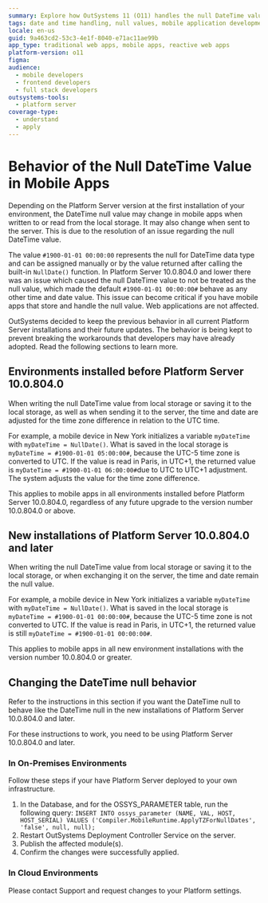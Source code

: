 ```yaml
---
summary: Explore how OutSystems 11 (O11) handles the null DateTime value behavior in mobile apps across different Platform Server versions.
tags: date and time handling, null values, mobile application development, compatibility issues, platform server
locale: en-us
guid: 9a463cd2-53c3-4e1f-8040-e71ac11ae99b
app_type: traditional web apps, mobile apps, reactive web apps
platform-version: o11
figma:
audience:
  - mobile developers
  - frontend developers
  - full stack developers
outsystems-tools:
  - platform server
coverage-type:
  - understand
  - apply
---
```


# Behavior of the Null DateTime Value in Mobile Apps

Depending on the Platform Server version at the first installation of your environment, the DateTime null value may change in mobile apps when written to or read from the local storage. It may also change when sent to the server. This is due to the resolution of an issue regarding the null DateTime
value.

The value `#1900-01-01 00:00:00` represents the null for DateTime data type and can be assigned manually or by the value returned after calling the built-in `NullDate()` function. In Platform Server 10.0.804.0 and lower there was an issue which caused the null DateTime value to not be treated as the
null value, which made the default `#1900-01-01 00:00:00#` behave as any other time and date value. This issue can become critical if you have mobile apps that store and handle the null value. Web applications are not affected.

OutSystems decided to keep the previous behavior in all current Platform Server installations and their future updates. The behavior is being kept to prevent breaking the workarounds that developers may have already adopted. Read the following sections to learn more.

## Environments installed before Platform Server 10.0.804.0

When writing the null DateTime value from local storage or saving it to the local storage, as well as when sending it to the server, the time and date are adjusted for the time zone difference in relation to the UTC time.

For example, a mobile device in New York initializes a variable `myDateTime` with `myDateTime = NullDate()`. What is saved in the local storage is `myDateTime = #1900-01-01 05:00:00#`, because the UTC-5 time zone is converted to UTC. If the value is read in Paris, in UTC+1, the returned value is
`myDateTime = #1900-01-01 06:00:00#`due to UTC to UTC+1 adjustment. The system adjusts the value for the time zone difference.

This applies to mobile apps in all environments installed before Platform Server 10.0.804.0, regardless of any future upgrade to the version number 10.0.804.0 or above.

## New installations of Platform Server 10.0.804.0 and later

When writing the null DateTime value from local storage or saving it to the local storage, or when exchanging it on the server, the time and date remain the null value.

For example, a mobile device in New York initializes a variable `myDateTime` with `myDateTime = NullDate()`. What is saved in the local storage is `myDateTime = #1900-01-01 00:00:00#`, because the UTC-5 time zone is not converted to UTC. If the value is read in Paris, in UTC+1, the returned value
is still `myDateTime = #1900-01-01 00:00:00#`.

This applies to mobile apps in all new environment installations with the version number 10.0.804.0 or greater.

## Changing the DateTime null behavior

Refer to the instructions in this section if you want the DateTime null to behave like the DateTime null in the new installations of Platform Server 10.0.804.0 and later.

For these instructions to work, you need to be using Platform Server 10.0.804.0 and later.

### In On-Premises Environments

Follow these steps if your have Platform Server deployed to your own infrastructure.

1. In the Database, and for the OSSYS_PARAMETER table, run the following query:
`INSERT INTO ossys_parameter (NAME, VAL, HOST, HOST_SERIAL) VALUES ('Compiler.MobileRuntime.ApplyTZForNullDates', 'false', null, null);`
1. Restart OutSystems Deployment Controller Service on the server.
1. Publish the affected module(s).
1. Confirm the changes were successfully applied.

### In Cloud Environments

Please contact Support and request changes to your Platform settings.
